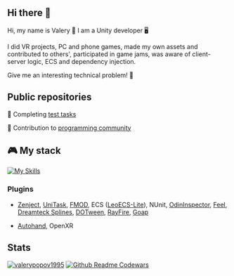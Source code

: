## Hi there 👋
Hi, my name is Valery 🤝 I am a Unity developer 🖥️

I did VR projects, PC and phone games, made my own assets and contributed to others', participated in game jams, was aware of client-server logic, ECS and dependency injection.

Give me an interesting technical problem! 🤯

## Public repositories
🧪 Completing [test tasks](https://github.com/ValeryPopov1995?tab=repositories&q=examination&type=&language=&sort=)

🤝 Contribution to [programming community](https://github.com/ValeryPopov1995?tab=repositories&q=&type=fork&language=&sort=)

## 🎮 My stack
[![My Skills](https://skillicons.dev/icons?i=unity,cs,git,visualstudio,blender,firebase,ps,arduino)](https://skillicons.dev)
### Plugins
- [Zenject](https://github.com/modesttree/Zenject),
[UniTask](https://github.com/Cysharp/UniTask),
[FMOD](https://www.fmod.com/),
ECS ([LeoECS-Lite](https://github.com/Leopotam/ecslite)),
NUnit,
[OdinInspector](https://assetstore.unity.com/packages/tools/utilities/odin-inspector-and-serializer-89041),
[Feel](https://assetstore.unity.com/packages/tools/particles-effects/feel-183370),
[Dreamteck Splines](https://assetstore.unity.com/packages/tools/utilities/dreamteck-splines-61926),
[DOTween](https://assetstore.unity.com/packages/tools/visual-scripting/dotween-pro-32416),
[RayFire](https://assetstore.unity.com/packages/tools/game-toolkits/rayfire-for-unity-148690),
[Goap](https://github.com/crashkonijn/GOAP)

- [Autohand](https://assetstore.unity.com/packages/tools/game-toolkits/auto-hand-vr-interaction-165323),
OpenXR

## Stats
<a href="https://github.com/ryo-ma/github-profile-trophy"><img src="https://github-profile-trophy.vercel.app/?username=valerypopov1995&rank=SECRET,SSS,SS,S,AAA,AA,A,B,C&theme=onedark" alt="valerypopov1995" /></a>
[![Github Readme Codewars](https://codewars-stats-ignacio-cuadra.vercel.app/?username=ValeryPopov&theme=dark)](https://github.com/ignacio-cuadra/github-readme-codewars)
<!--
<img align="left" src="https://github-readme-stats.vercel.app/api/top-langs?username=valerypopov1995&show_icons=true&locale=en&layout=compact" alt="valerypopov1995" />
<p>&nbsp;<img align="left" src="https://github-readme-stats.vercel.app/api?username=valerypopov1995&show_icons=true&locale=en" alt="valerypopov1995" /></p>
-->

<!--
-->

